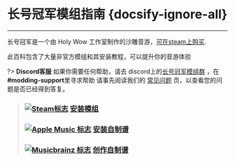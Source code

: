 # 长号冠军模组指南 {docsify-ignore-all}
---
长号冠军是一个由 Holy Wow 工作室制作的沙雕音游，[可在steam上购买](https://store.steampowered.com/app/1059990/Trombone_Champ/).

此百科包含了大量非官方模组和其安装教程，可以提升你的音游体验

?> **Discord客服** 如果你需要任何帮助，请去 discord上的[长号冠军模组群](https://discord.gg/KVzKRsbetJ) ，在 **#modding-support**里寻求帮助 请事先阅读我们的 [常见问题](faq) 页，以查看您的问题是否已经得到答复。

> ### [![Steam标志](https://icongr.am/simple/steam.svg?color=A9A9A9&size=18.72)](pc-guide)&nbsp;[**安装模组**](installing-r2modman)
> 
> ### [![Apple Music 标志](https://icongr.am/simple/applemusic.svg?color=A9A9A9&size=18.72)](pc-guide)&nbsp;[**安装自制谱**](installing-songs)
> 
> ### [![Musicbrainz 标志](https://icongr.am/simple/musicbrainz.svg?color=A9A9A9&size=18.72)](pc-guide)&nbsp;[**创作自制谱**](creating-charts)
> 
><!-- > ### \[![Steam Logo\](https://icongr.am/simple/steam.svg?color=A9A9A9&size=18.72)](pc-guide)&nbsp;\[**Creating Mods**\](pc-guide) -->